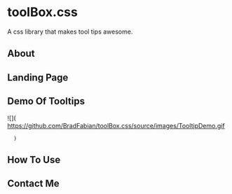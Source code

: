 # toolBox.css
A css library that makes tool tips awesome.
## About

## Landing Page

## Demo Of Tooltips
![](
        https://github.com/BradFabian/toolBox.css/source/images/TooltipDemo.gif
      
      )

## How To Use

## Contact Me
